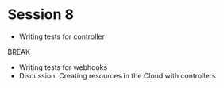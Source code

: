 # Session 8

- Writing tests for controller

BREAK

- Writing tests for webhooks
- Discussion: Creating resources in the Cloud with controllers